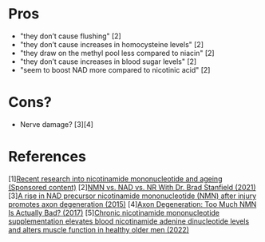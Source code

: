 
# Pros
- "they don’t cause flushing" [2]
- "they don’t cause increases in homocysteine levels" [2]
- "they draw on the methyl pool less compared to niacin" [2]
- "they don’t cause increases in blood sugar levels" [2]
- "seem to boost NAD more compared to nicotinic acid" [2]

# Cons?
- Nerve damage? [3][4]

# References
[1][Recent research into nicotinamide mononucleotide and ageing (Sponsored content)](https://www.nature.com/articles/d42473-022-00002-7)
[2][NMN vs. NAD vs. NR With Dr. Brad Stanfield (2021)](https://www.lifespan.io/news/nmn-vs-nad-vs-nr-with-dr-brad-stanfield/)
[3][A rise in NAD precursor nicotinamide mononucleotide (NMN) after injury promotes axon degeneration (2015)](https://pubmed.ncbi.nlm.nih.gov/25323584/)
[4][Axon Degeneration: Too Much NMN Is Actually Bad? (2017)](https://www.sciencedirect.com/science/article/pii/S0960982217302294)
[5][Chronic nicotinamide mononucleotide supplementation elevates blood nicotinamide adenine dinucleotide levels and alters muscle function in healthy older men (2022)](https://www.nature.com/articles/s41514-022-00084-z)
